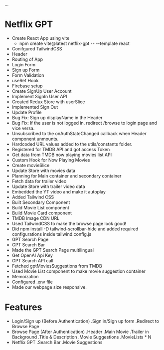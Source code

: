 ...
# Netflix GPT

- Create React App using vite
    - npm create vite@latest netflix-gpt -- --template react
- Conifgured TailwindCSS
- Header
- Routing of App
- Login Form
- Sign up Form
- Form Validation
- useRef Hook
- Firebase setup
- Create SignUp User Account
- Implement SignIn User API
- Created Redux Store with userSlice
- Implemented Sign Out
- Update Profile
- Bug Fix: Sign up displayName in the Header
- Bug Fix: If the user is not logged in, redirect /browse to login page and vice versa.
- Unsubscribed to the onAuthStateChanged callback when Header component unmounts.
- Hardcoded URL values added to the utils/constants folder.
- Registered for TMDB API and got access Token
- Get data from TMDB now playing movies list API
- Custom Hook for Now Playing Movies
- Create movieSlice
- Update Store with movies data
- Planning for Main container and secondary container
- Fetch data for trailer video
- Update Store with trailer video data
- Embedded the YT video and make it autoplay
- Added Tailwind CSS 
- Built Secondary Component
- Build Movie List component
- Build Movie Card component
- TMDB Image CDN URL
- Used TailwindCSS to make the browse page look good!
- Did npm install -D tailwind-scrollbar-hide and added required configurations inside tailwind.config.js
- GPT Search Page
- GPT Search Bar
- Made the GPT Search Page multilingual
- Get OpenAI Api Key
- GPT Search API call
- Fetched gptMoviesSuggestions from TMDB
- Used Movie List component to make movie suggestion container
- Memoization
- Configured .env file
- Made our webpage size responsive.


# Features
- Login/Sign up (Before Authentication)
    .Sign in/Sign up form
    .Redirect to Browse Page
- Browse Page (After Authentication)
    .Header
    .Main Movie
        .Trailer in Background
        .Title & Description
        .Movie Suggestions
            .MovieLists * N
- Netflix GPT
    .Search Bar
    .Movie Suggestions


